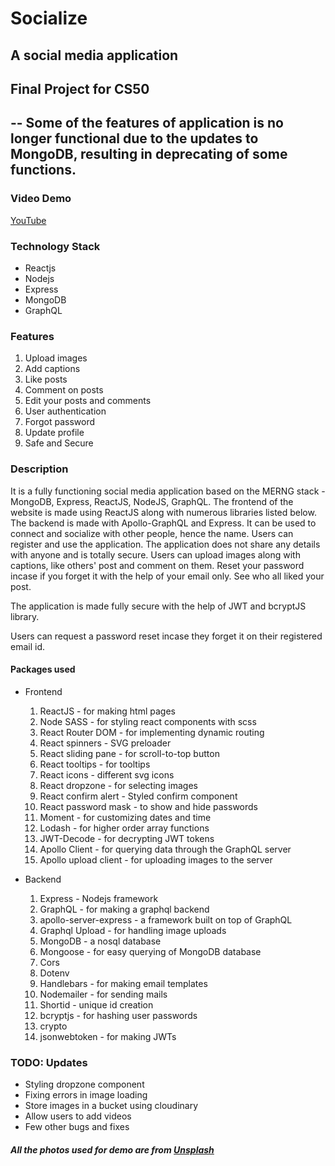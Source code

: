 # Socialize 
## A social media application
## Final Project for CS50

--
Some of the features of application is no longer functional due to the updates to MongoDB, resulting in deprecating of some functions. 
--

### Video Demo
[YouTube](https://youtu.be/aHQBLUpDZgQ)

### Technology Stack 
- Reactjs
- Nodejs
- Express
- MongoDB
- GraphQL

### Features
1. Upload images
2. Add captions
3. Like posts
4. Comment on posts
5. Edit your posts and comments
6. User authentication
7. Forgot password
8. Update profile
9. Safe and Secure 

### Description

It is a fully functioning social media application based on the MERNG stack - MongoDB, Express, ReactJS, NodeJS, GraphQL. The frontend of the website is made using ReactJS along with numerous libraries listed below. The backend is made with Apollo-GraphQL and Express. It can be used to connect and socialize with other people, hence the name. Users can register and use the application. The application does not share any details with anyone and is totally secure. Users can upload images along with captions, like others' post and comment on them. Reset your password incase if you forget it with the help of your email only. See who all liked your post. 

The application is made fully secure with the help of JWT and bcryptJS library.

Users can request a password reset incase they forget it on their registered email id. 

#### Packages used
- Frontend
    1. ReactJS -  for making html pages
    2. Node SASS - for styling react components with scss
    3. React Router DOM - for implementing dynamic routing
    4. React spinners - SVG preloader
    5. React sliding pane - for scroll-to-top button
    6. React tooltips - for tooltips
    7. React icons - different svg icons
    8. React dropzone - for selecting images
    9. React confirm alert - Styled confirm component
    10. React password mask - to show and hide passwords
    11. Moment - for customizing dates and time
    12. Lodash - for higher order array functions
    13. JWT-Decode - for decrypting JWT tokens
    14. Apollo Client - for querying data through the GraphQL server
    15. Apollo upload client - for uploading images to the server 

- Backend
    1. Express - Nodejs framework
    2. GraphQL - for making a graphql backend
    3. apollo-server-express - a framework built on top of GraphQL
    4. Graphql Upload - for handling image uploads
    5. MongoDB - a nosql database
    6. Mongoose - for easy querying of MongoDB database
    7. Cors
    8. Dotenv
    9. Handlebars - for making email templates
    10. Nodemailer - for sending mails
    11. Shortid - unique id creation
    12. bcryptjs - for hashing user passwords
    13. crypto
    14. jsonwebtoken - for making JWTs

### TODO: Updates
- Styling dropzone component
- Fixing errors in image loading
- Store images in a bucket using cloudinary
- Allow users to add videos
- Few other bugs and fixes

##### All the photos used for demo are from [Unsplash](https://unsplash.com)
